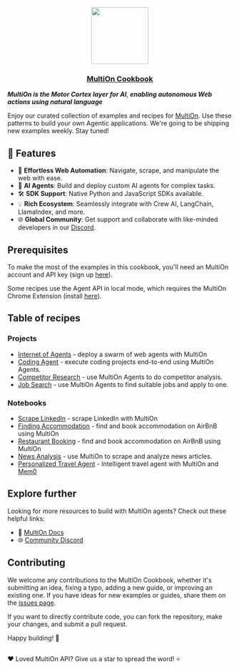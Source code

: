 <p align="center">
  <a href="https://multion.ai">
    <img src="https://www.multion.ai/img/0a2c2620-8f0c-4f97-ada2-d78daefd1bac/api.jpg?fm=webp&q=95&fit=max&crop=3097%2C2066%2C0%2C384&w=2000" height="128">
    <h3 align="center">MultiOn Cookbook</h3>
  </a>
</p>

***MultiOn is the Motor Cortex layer for AI***, ***enabling autonomous Web actions using natural language***

Enjoy our curated collection of examples and recipes for [MultiOn](https://www.multion.ai/api). Use these patterns to build your own Agentic applications. We're going to be shipping new examples weekly. Stay tuned!

## 🌟 Features
- 🚀 **Effortless Web Automation**: Navigate, scrape, and manipulate the web with ease.
- 🤖 **AI Agents**: Build and deploy custom AI agents for complex tasks.
- 🛠 **SDK Support**: Native Python and JavaScript SDKs available.
- 💡 **Rich Ecosystem**: Seamlessly integrate with Crew AI, LangChain, LlamaIndex, and more.
- 🌐 **Global Community**: Get support and collaborate with like-minded developers in our [Discord](https://discord.com/invite/multion).

## Prerequisites

To make the most of the examples in this cookbook, you'll need an MultiOn account and API key (sign up [here](https://app.multion.ai)).

Some recipes use the Agent API in local mode, which requires the MultiOn Chrome Extension (install [here](https://chromewebstore.google.com/detail/multion/ddmjhdbknfidiopmbaceghhhbgbpenmm)).

## Table of recipes

### Projects

- [Internet of Agents](https://github.com/MULTI-ON/cookbook/tree/main/internet-of-agents) - deploy a swarm of web agents with MultiOn
- [Coding Agent](https://github.com/MULTI-ON/cookbook/tree/main/coding-agent) - execute coding projects end-to-end using MultiOn Agents.
- [Competitor Research](https://github.com/MULTI-ON/cookbook/tree/main/competitor-research) - use MultiOn Agents to do competitor analysis.
- [Job Search](https://github.com/MULTI-ON/cookbook/tree/main/job-search) - use MultiOn Agents to find suitable jobs and apply to one.

### Notebooks

- [Scrape LinkedIn](https://github.com/MULTI-ON/cookbook/tree/main/scraping/scrape_linkedin.ipynb) - scrape LinkedIn with MultiOn
- [Finding Accommodation](https://github.com/MULTI-ON/cookbook/tree/main/accommodation/accommodation.ipynb) - find and book accommodation on AirBnB using MultiOn
- [Restaurant Booking](https://github.com/MULTI-ON/cookbook/tree/main/restaurant-booking/restaurant_booking.ipynb) - find and book accommodation on AirBnB using MultiOn
- [News Analysis](https://github.com/MULTI-ON/cookbook/tree/main/news-digest/news_digest.ipynb) - use MultiOn to scrape and analyze news articles.
- [Personalized Travel Agent](https://github.com/MULTI-ON/cookbook/blob/main/personalized-travel-agent/mem0_travel_agent.ipynb) - Intelligent travel agent with MultiOn and [Mem0](https://mem0.ai)


## Explore further

Looking for more resources to build with MultiOn agents? Check out these helpful links:

- 📜 [MultiOn Docs](https://docs.multion.ai)
- 🌐 [Community Discord](https://discord.com/invite/multion)

## Contributing

We welcome any contributions to the MultiOn Cookbook, whether it's submitting an idea, fixing a typo, adding a new guide, or improving an existing one. If you have ideas for new examples or guides, share them on the [issues page](https://github.com/MULTI-ON/cookbook/issues).

If you want to directly contribute code, you can fork the repository, make your changes, and submit a pull request.

Happy building! 🙌

##

❤️ Loved MultiOn API? Give us a star to spread the word! ⭐️

